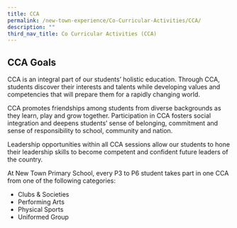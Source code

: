```yaml
---
title: CCA
permalink: /new-town-experience/Co-Curricular-Activities/CCA/
description: ""
third_nav_title: Co Curricular Activities (CCA)
---
```

## CCA Goals

CCA is an integral part of our students’ holistic education. Through CCA, students discover their interests and talents while developing values and competencies that will prepare them for a rapidly changing world. 

CCA promotes friendships among students from diverse backgrounds as they learn, play and grow together. Participation in CCA fosters social integration and deepens students’ sense of belonging, commitment and sense of responsibility to school, community and nation. 

Leadership opportunities within all CCA sessions allow our students to hone their leadership skills to become competent and confident future leaders of the country. 

At New Town Primary School, every P3 to P6 student takes part in one CCA from one of the following categories:
* Clubs & Societies
* Performing Arts
* Physical Sports
* Uniformed Group